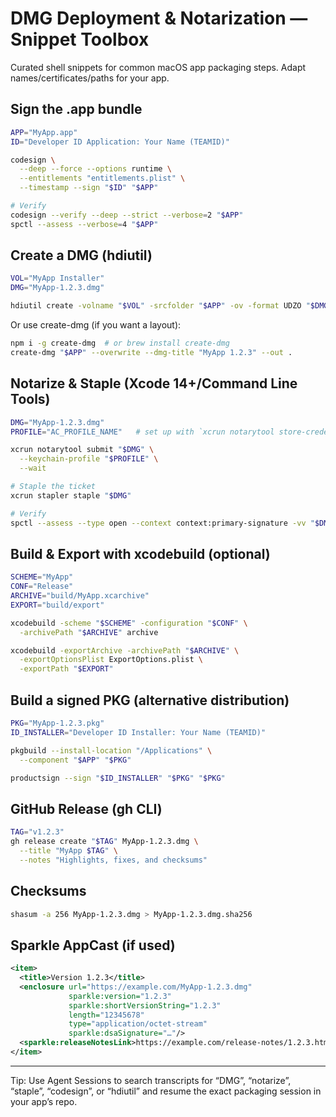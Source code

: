 # DMG Deployment & Notarization — Snippet Toolbox

Curated shell snippets for common macOS app packaging steps. Adapt names/certificates/paths for your app.

## Sign the .app bundle

```bash
APP="MyApp.app"
ID="Developer ID Application: Your Name (TEAMID)"

codesign \
  --deep --force --options runtime \
  --entitlements "entitlements.plist" \
  --timestamp --sign "$ID" "$APP"

# Verify
codesign --verify --deep --strict --verbose=2 "$APP"
spctl --assess --verbose=4 "$APP"
```

## Create a DMG (hdiutil)

```bash
VOL="MyApp Installer"
DMG="MyApp-1.2.3.dmg"

hdiutil create -volname "$VOL" -srcfolder "$APP" -ov -format UDZO "$DMG"
```

Or use create-dmg (if you want a layout):

```bash
npm i -g create-dmg  # or brew install create-dmg
create-dmg "$APP" --overwrite --dmg-title "MyApp 1.2.3" --out .
```

## Notarize & Staple (Xcode 14+/Command Line Tools)

```bash
DMG="MyApp-1.2.3.dmg"
PROFILE="AC_PROFILE_NAME"   # set up with `xcrun notarytool store-credentials`

xcrun notarytool submit "$DMG" \
  --keychain-profile "$PROFILE" \
  --wait

# Staple the ticket
xcrun stapler staple "$DMG"

# Verify
spctl --assess --type open --context context:primary-signature -vv "$DMG"
```

## Build & Export with xcodebuild (optional)

```bash
SCHEME="MyApp"
CONF="Release"
ARCHIVE="build/MyApp.xcarchive"
EXPORT="build/export"

xcodebuild -scheme "$SCHEME" -configuration "$CONF" \
  -archivePath "$ARCHIVE" archive

xcodebuild -exportArchive -archivePath "$ARCHIVE" \
  -exportOptionsPlist ExportOptions.plist \
  -exportPath "$EXPORT"
```

## Build a signed PKG (alternative distribution)

```bash
PKG="MyApp-1.2.3.pkg"
ID_INSTALLER="Developer ID Installer: Your Name (TEAMID)"

pkgbuild --install-location "/Applications" \
  --component "$APP" "$PKG"

productsign --sign "$ID_INSTALLER" "$PKG" "$PKG"
```

## GitHub Release (gh CLI)

```bash
TAG="v1.2.3"
gh release create "$TAG" MyApp-1.2.3.dmg \
  --title "MyApp $TAG" \
  --notes "Highlights, fixes, and checksums"
```

## Checksums

```bash
shasum -a 256 MyApp-1.2.3.dmg > MyApp-1.2.3.dmg.sha256
```

## Sparkle AppCast (if used)

```xml
<item>
  <title>Version 1.2.3</title>
  <enclosure url="https://example.com/MyApp-1.2.3.dmg" 
             sparkle:version="1.2.3" 
             sparkle:shortVersionString="1.2.3" 
             length="12345678" 
             type="application/octet-stream" 
             sparkle:dsaSignature="…"/>
  <sparkle:releaseNotesLink>https://example.com/release-notes/1.2.3.html</sparkle:releaseNotesLink>
</item>
```

---

Tip: Use Agent Sessions to search transcripts for “DMG”, “notarize”, “staple”, “codesign”, or “hdiutil” and resume the exact packaging session in your app’s repo.

